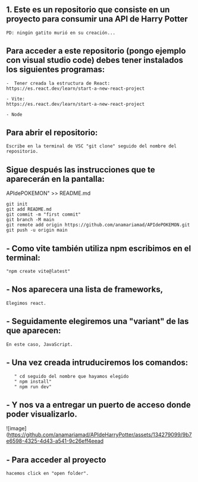 ## 1. Este es un repositorio que consiste en un proyecto para consumir una API de Harry Potter 
```
PD: ningún gatito murió en su creación...
```


## Para acceder a este repositorio (pongo ejemplo con visual studio code) debes tener instalados los siguientes programas: 
```
-  Tener creada la estructura de React:
https://es.react.dev/learn/start-a-new-react-project

- Vite:
https://es.react.dev/learn/start-a-new-react-project

- Node
```


## Para abrir el repositorio:
```
Escribe en la terminal de VSC "git clone" seguido del nombre del repositorio.
```

## Sigue después las instrucciones que te aparecerán en la pantalla:

APIdePOKEMON" >> README.md

```
git init
git add README.md
git commit -m "first commit"
git branch -M main
git remote add origin https://github.com/anamariamad/APIdePOKEMON.git
git push -u origin main
```


## - Como vite también utiliza npm escribimos en el terminal: 
```
"npm create vite@latest"
```

## - Nos aparecera una lista de frameworks,
```
Elegimos react.
```

## - Seguidamente elegiremos una "variant" de las que aparecen: 

```
En este caso, JavaScript.
```

##  - Una vez creada intruduciremos los comandos:

```
   " cd seguido del nombre que hayamos elegido
   " npm install"
   " npm run dev"
```

## - Y nos va a entregar un puerto de acceso donde poder visualizarlo.
![image](https://github.com/anamariamad/APIdeHarryPotter/assets/134279099/9b7e6598-4325-4d43-a541-9c26eff4eead




## - Para acceder al proyecto 
```
hacemos click en "open folder".
```

